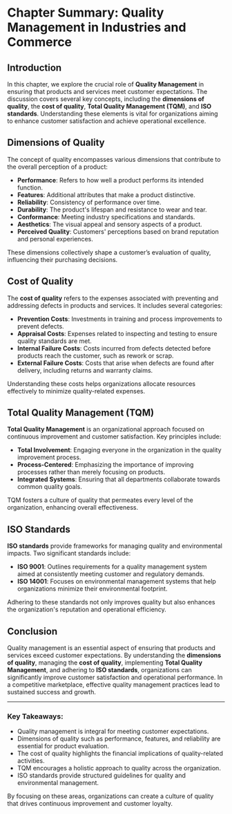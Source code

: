 # Chapter Summary: Quality Management in Industries and Commerce

## Introduction
In this chapter, we explore the crucial role of **Quality Management** in ensuring that products and services meet customer expectations. The discussion covers several key concepts, including the **dimensions of quality**, the **cost of quality**, **Total Quality Management (TQM)**, and **ISO standards**. Understanding these elements is vital for organizations aiming to enhance customer satisfaction and achieve operational excellence.

## Dimensions of Quality
The concept of quality encompasses various dimensions that contribute to the overall perception of a product:

- **Performance**: Refers to how well a product performs its intended function.
- **Features**: Additional attributes that make a product distinctive.
- **Reliability**: Consistency of performance over time.
- **Durability**: The product's lifespan and resistance to wear and tear.
- **Conformance**: Meeting industry specifications and standards.
- **Aesthetics**: The visual appeal and sensory aspects of a product.
- **Perceived Quality**: Customers' perceptions based on brand reputation and personal experiences.

These dimensions collectively shape a customer’s evaluation of quality, influencing their purchasing decisions.

## Cost of Quality
The **cost of quality** refers to the expenses associated with preventing and addressing defects in products and services. It includes several categories:

- **Prevention Costs**: Investments in training and process improvements to prevent defects.
- **Appraisal Costs**: Expenses related to inspecting and testing to ensure quality standards are met.
- **Internal Failure Costs**: Costs incurred from defects detected before products reach the customer, such as rework or scrap.
- **External Failure Costs**: Costs that arise when defects are found after delivery, including returns and warranty claims.

Understanding these costs helps organizations allocate resources effectively to minimize quality-related expenses.

## Total Quality Management (TQM)
**Total Quality Management** is an organizational approach focused on continuous improvement and customer satisfaction. Key principles include:

- **Total Involvement**: Engaging everyone in the organization in the quality improvement process.
- **Process-Centered**: Emphasizing the importance of improving processes rather than merely focusing on products.
- **Integrated Systems**: Ensuring that all departments collaborate towards common quality goals.

TQM fosters a culture of quality that permeates every level of the organization, enhancing overall effectiveness.

## ISO Standards
**ISO standards** provide frameworks for managing quality and environmental impacts. Two significant standards include:

- **ISO 9001**: Outlines requirements for a quality management system aimed at consistently meeting customer and regulatory demands.
- **ISO 14001**: Focuses on environmental management systems that help organizations minimize their environmental footprint.

Adhering to these standards not only improves quality but also enhances the organization's reputation and operational efficiency.

## Conclusion
Quality management is an essential aspect of ensuring that products and services exceed customer expectations. By understanding the **dimensions of quality**, managing the **cost of quality**, implementing **Total Quality Management**, and adhering to **ISO standards**, organizations can significantly improve customer satisfaction and operational performance. In a competitive marketplace, effective quality management practices lead to sustained success and growth.

---

### Key Takeaways:
- Quality management is integral for meeting customer expectations.
- Dimensions of quality such as performance, features, and reliability are essential for product evaluation.
- The cost of quality highlights the financial implications of quality-related activities.
- TQM encourages a holistic approach to quality across the organization.
- ISO standards provide structured guidelines for quality and environmental management.

By focusing on these areas, organizations can create a culture of quality that drives continuous improvement and customer loyalty.